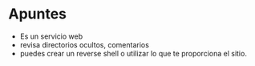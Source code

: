 # Apuntes

- Es un servicio web
- revisa directorios ocultos, comentarios
- puedes crear un reverse shell o utilizar lo que te proporciona el sitio.